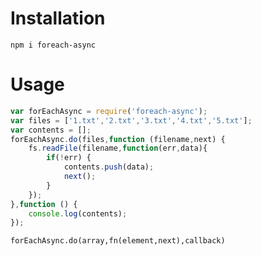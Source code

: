 # Installation

```
npm i foreach-async
```

# Usage

```javascript
var forEachAsync = require('foreach-async');
var files = ['1.txt','2.txt','3.txt','4.txt','5.txt'];
var contents = [];
forEachAsync.do(files,function (filename,next) {
    fs.readFile(filename,function(err,data){
        if(!err) {
            contents.push(data);
            next();
        }
    });
},function () {
    console.log(contents);
});
```

`forEachAsync.do(array,fn(element,next),callback)`
